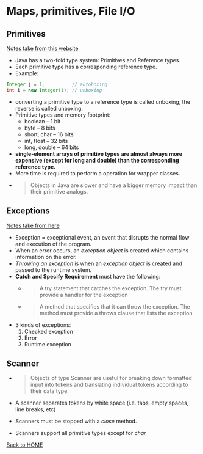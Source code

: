 # Maps, primitives, File I/O

## Primitives
[Notes take from this website](https://www.baeldung.com/java-primitives-vs-objects)

- Java has a two-fold type system: Primitives and Reference types.
- Each primitive type has a corresponding reference type.
- Example:

```Java
Integer j = 1;          // autoboxing
int i = new Integer(1); // unboxing
```

- converting a primitive type to a reference type is called unboxing, the reverse is called unboxing.
- Primitive types and memory footprint:
  - boolean – 1 bit
  - byte – 8 bits
  - short, char – 16 bits
  - int, float – 32 bits
  - long, double – 64 bits
- **single-element arrays of primitive types are almost always more expensive (except for long and double) than the corresponding reference type.**
- More time is required to perform a operation for wrapper classes.
- >Objects in Java are slower and have a bigger memory impact than their primitive analogs.

## Exceptions
[Notes take from here](https://docs.oracle.com/javase/tutorial/essential/exceptions/definition.html)

- Exception = exceptional event, an event that disrupts the normal flow and execution of the program.
- When an error occurs, an *exception object* is created which contains information on the error.
- *Throwing an exception* is when an *exception object* is created and passed to the runtime system.
- **Catch and Specify Requirement** must have the following:
  - > A try statement that catches the exception. The try must provide a handler for the exception
  - > A method that specifies that it can throw the exception. The method must provide a throws clause that lists the exception
- 3 kinds of exceptions:
  1. Checked exception
  2. Error
  3. Runtime exception

## Scanner

- > Objects of type Scanner are useful for breaking down formatted input into tokens and translating individual tokens according to their data type.

- A scanner separates tokens by white space (i.e. tabs, empty spaces, line breaks, etc)
- Scanners must be stopped with a *close* method.
- Scanners support all primitive types except for *char*

[Back to HOME](../README.md)